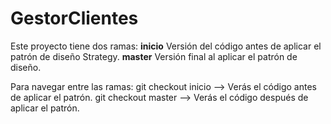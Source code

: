 # GestorClientes

Este proyecto tiene dos ramas:
**inicio** Versión del código antes de aplicar el patrón de diseño Strategy.
**master** Versión final al aplicar el patrón de diseño.

Para navegar entre las ramas: git checkout inicio --> Verás el código antes de aplicar el patrón.
                              git checkout master --> Verás el código después de aplicar el patrón.
